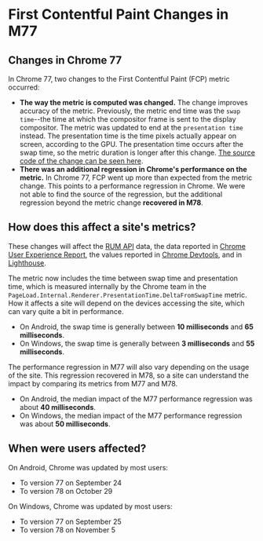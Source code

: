# First Contentful Paint Changes in M77

## Changes in Chrome 77
In Chrome 77, two changes to the First Contentful Paint (FCP) metric occurred:

* **The way the metric is computed was changed.** The change improves accuracy of the metric. Previously, the metric end time was the `swap time`--the time at which the compositor frame is sent to the display compositor. The metric was updated to end at the `presentation time` instead. The presentation time is the time pixels actually appear on screen, according to the GPU. The presentation time occurs after the swap time, so the metric duration is longer after this change. [The source code of the change can be seen here](https://chromium-review.googlesource.com/c/chromium/src/+/1598212).
* **There was an additional regression in Chrome's performance on the metric.** In Chrome 77, FCP went up more than expected from the metric change. This points to a performance regression in Chrome. We were not able to find the source of the regression, but the additional regression beyond the metric change **recovered in M78**.

## How does this affect a site's metrics?
These changes will affect the [RUM API](https://developer.mozilla.org/en-US/docs/Web/API/PerformancePaintTiming) data, the data reported in [Chrome User Experience Report](https://developers.google.com/web/tools/chrome-user-experience-report), the values reported in [Chrome Devtools](https://developers.google.com/web/tools/chrome-devtools), and in [Lighthouse](https://developers.google.com/web/tools/lighthouse).

The metric now includes the time between swap time and presentation time, which is measured internally by the Chrome team in the `PageLoad.Internal.Renderer.PresentationTime.DeltaFromSwapTime` metric. How it affects a site will depend on the devices accessing the site, which can vary quite a bit in performance.

* On Android, the swap time is generally between **10 milliseconds** and **65 milliseconds**.
* On Windows, the swap time is generally between **3 milliseconds** and **55 milliseconds**.

The performance regression in M77 will also vary depending on the usage of the site. This regression recovered in M78, so a site can understand the impact by comparing its metrics from M77 and M78.

* On Android, the median impact of the M77 performance regression was about **40 milliseconds**.
* On Windows, the median impact of the M77 performance regression was about **50 milliseconds**.

## When were users affected?

On Android, Chrome was updated by most users:

* To version 77 on September 24
* To version 78 on October 29

On Windows, Chrome was updated by most users:

* To version 77 on September 25
* To version 78 on November 5